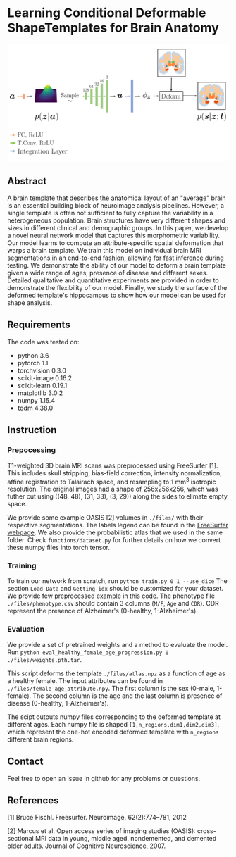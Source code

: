 # Learning Conditional Deformable ShapeTemplates for Brain Anatomy
<img src="files/architecture.png" width='800'>

## Abstract
A brain template that describes the anatomical layout of an "average" brain is an essential building block of neuroimage analysis pipelines. However, a single template is often not sufficient to fully capture the variability in a heterogeneous population. Brain structures have very different shapes and sizes in different clinical and demographic groups. In this paper, we develop a novel neural network model that captures this morphometric variability. Our model learns to compute an attribute-specific spatial deformation that warps a brain template. We train this model on individual brain MRI segmentations in an end-to-end fashion, allowing for fast inference during testing. We demonstrate the ability of our model to deform a brain template given a wide range of ages, presence of disease and different sexes. Detailed qualitative and quantitative experiments are provided in order to demonstrate the flexibility of our model. Finally, we study the surface of the deformed template's hippocampus to show how our model can be used for shape analysis. 

## Requirements
The code was tested on:
- python 3.6
- pytorch 1.1
- torchvision 0.3.0
- scikit-image 0.16.2
- scikit-learn 0.19.1
- matplotlib 3.0.2
- numpy 1.15.4
- tqdm 4.38.0

## Instruction

### Prepocessing 
T1-weighted 3D brain MRI scans was preprocessed using FreeSurfer [1]. This includes skull stripping, bias-field correction, intensity normalization, affine registration to Talairach space, and resampling to 1 mm<sup>3</sup> isotropic resolution. The original images had a shape of 256x256x256, which was futher cut using ((48, 48), (31, 33), (3, 29)) along the sides to elimate empty space. 

We provide some example OASIS [2] volumes in `./files/` with their respective segmentations. The labels legend can be found in the [FreeSurfer webpage](https://surfer.nmr.mgh.harvard.edu/fswiki/FsTutorial/AnatomicalROI/FreeSurferColorLUT). We also provide the probabilistic atlas that we used in the same folder. Check `functions/dataset.py` for further details on how we convert these numpy files into torch tensor. 

### Training
To train our network from scratch, run `python train.py 0 1 --use_dice`
The section `Load Data` and `Getting idx` should be customized for your dataset. We provide few preprocessed example in this code. 
The phenotype file `./files/phenotype.csv` should contain 3 columns (`M/F`, `Age` and `CDR`). CDR represent the presence of Alzheimer's (0-healthy, 1-Alzheimer's). 

### Evaluation
We provide a set of pretrained weights and a method to evaluate the model. Run `python eval_healthy_female_age_progression.py 0 ./files/weights.pth.tar`.  

This script deforms the template `./files/atlas.npz` as a function of age as a healthy female. The input attributes can be found in `./files/female_age_attribute.npy`. The first column is the sex (0-male, 1-female). The second column is the age and the last column is presence of disease (0-healthy, 1-Alzheimer's). 

The scipt outputs numpy files corresponding to the deformed template at different ages. Each numpy file is shaped `[1,n_regions,dim1,dim2,dim3]`, which represent the one-hot encoded deformed template with `n_regions` different brain regions. 

## Contact
Feel free to open an issue in github for any problems or questions.

## References
[1] Bruce Fischl. Freesurfer. Neuroimage, 62(2):774–781, 2012

[2] Marcus et al. Open access series of imaging studies (OASIS): cross-sectional MRI data
in young, middle aged, nondemented, and demented older adults. Journal of Cognitive
Neuroscience, 2007.
